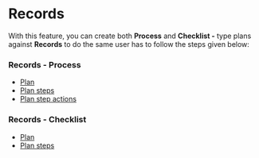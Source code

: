 # Records

With this feature, you can create both **Process** and **Checklist -** type plans against **Records** to do the same user has to follow the steps given below:

### Records - Process

* &#x20;[Plan](https://docs.inogic.com/business-process-checklist/configuration/configuration-for-plans-process/plan)
* &#x20;[Plan steps](https://docs.inogic.com/business-process-checklist/configuration/configuration-for-plans-process/plan-step)
* &#x20;[Plan step actions](https://docs.inogic.com/business-process-checklist/configuration/configuration-for-plans-process/plan-step-action)

### Records - Checklist

* [ Plan ](https://docs.inogic.com/business-process-checklist/configuration/configuration-for-plans-checklist/plan)
* &#x20;[Plan steps](https://docs.inogic.com/business-process-checklist/configuration/configuration-for-plans-checklist/plan-step)
